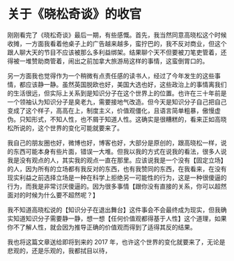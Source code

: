 # 关于《晓松奇谈》的收官

刚刚看完了《晓松奇谈》最后一期，有些感慨。首先，我当然同意高晓松这个时候收摊，一方面我看着他桌子上的广告越来越多，蛮拧巴的，我不反对商业，但这个跟人聊大天的节目不应该被那么多利益绑架。结果聊个天不但要被刀笔吏管着，还得被一堆赞助商管着，闹出之前加拿大旅游局这样的事情，这蛮倒胃口的。

另一方面我也觉得作为一个稍微有点责任感的读书人，经过了今年发生的这些事情，都应该静一静。虽然英国脱欧也好，美国大选也好，这些政治上的事情离我们的生活很远，但实际上关系到是知识分子在这个世界上的位置。也许在三十年前是一个领袖认为知识分子是臭老九，需要接地气改造。但今天是知识分子自己把自己变成了这个样子，高高在上，制度主义，价值观僵化，且语言简单粗暴，傲慢虚伪。只知形式，不知人性，也不屑于知道人性。这确实是很糟糕的，看来正如高晓松所说的，这个世界的变化可能就要来了。

我自己的朋友圈也好，微博也好，博客也好，大部分是原创的，跟高晓松一样，说的东西可能本身有些片面，错误一大堆。但我以我的方式在说我的看法，很多人说我是没有观点的人，其实我的观点一直在那里。应该说我是一个没有【固定立场】的人，因为所有的立场都有我反对的东西，也有我赞同的东西，在我看来，在没有现实利益之前选择立场是一种在科学上拒绝另一可能性的行为，这是一种很傻逼的行为，而我是非常讨厌傻逼的。因为很多事情【跟你没有直接的关系，你可以超然面对的时候为什么要不超然呢？】

我不知道高晓松说的【知识分子在退出舞台】这件事会不会最终成为现实，但我确实知道知识分子需要静一静，想一想【任何价值观都得基于人性】这个道理，如果你不了解人性，就会因为推导正确的价值观而得到了适得其反的结果。

我也将这篇文章送给即将到来的 2017 年，也许这个世界的变化就要来了，无论是悲观的，还是乐观的，我都拭目以待，
